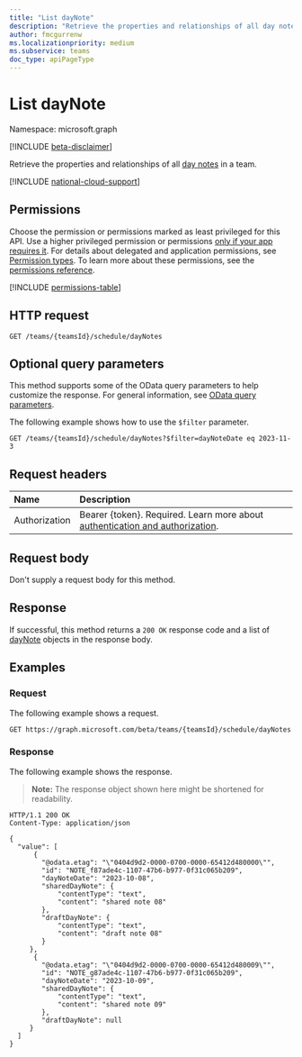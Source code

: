 ```yaml
---
title: "List dayNote"
description: "Retrieve the properties and relationships of all day notes in a team."
author: fmcgurrenw
ms.localizationpriority: medium
ms.subservice: teams
doc_type: apiPageType
---
```


# List dayNote
Namespace: microsoft.graph

[!INCLUDE [beta-disclaimer](../../includes/beta-disclaimer.md)]

Retrieve the properties and relationships of all [day notes](../resources/daynote.md) in a team.

[!INCLUDE [national-cloud-support](../../includes/global-only.md)]

## Permissions
Choose the permission or permissions marked as least privileged for this API. Use a higher privileged permission or permissions [only if your app requires it](/graph/permissions-overview#best-practices-for-using-microsoft-graph-permissions). For details about delegated and application permissions, see [Permission types](/graph/permissions-overview#permission-types). To learn more about these permissions, see the [permissions reference](/graph/permissions-reference).

[!INCLUDE [permissions-table](../includes/permissions/daynote-list-permissions.md)]

## HTTP request
``` http
GET /teams/{teamsId}/schedule/dayNotes
```

## Optional query parameters
This method supports some of the OData query parameters to help customize the response. For general information, see [OData query parameters](/graph/query-parameters).

The following example shows how to use the `$filter` parameter.

``` http
GET /teams/{teamsId}/schedule/dayNotes?$filter=dayNoteDate eq 2023-11-3
```

## Request headers
|Name|Description|
|:---|:---|
|Authorization|Bearer {token}. Required. Learn more about [authentication and authorization](/graph/auth/auth-concepts).|

## Request body
Don't supply a request body for this method.

## Response

If successful, this method returns a `200 OK` response code and a list of [dayNote](../resources/daynote.md) objects in the response body.

## Examples

### Request
The following example shows a request.

``` http
GET https://graph.microsoft.com/beta/teams/{teamsId}/schedule/dayNotes
```


### Response
The following example shows the response.
>**Note:** The response object shown here might be shortened for readability.
``` http
HTTP/1.1 200 OK
Content-Type: application/json

{
  "value": [ 
      {
        "@odata.etag": "\"0404d9d2-0000-0700-0000-65412d480000\"",
        "id": "NOTE_f87ade4c-1107-47b6-b977-0f31c065b209",
        "dayNoteDate": "2023-10-08",
        "sharedDayNote": {
            "contentType": "text",
            "content": "shared note 08"
        },
        "draftDayNote": {
            "contentType": "text",
            "content": "draft note 08"
        }
     },
      {
        "@odata.etag": "\"0404d9d2-0000-0700-0000-65412d480009\"",
        "id": "NOTE_g87ade4c-1107-47b6-b977-0f31c065b209",
        "dayNoteDate": "2023-10-09",
        "sharedDayNote": {
            "contentType": "text",
            "content": "shared note 09"
        },
        "draftDayNote": null
     }
  ]
}
```


